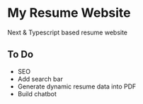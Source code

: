 # My Resume Website

Next & Typescript based resume website

## To Do

- SEO
- Add search bar
- Generate dynamic resume data into PDF
- Build chatbot
